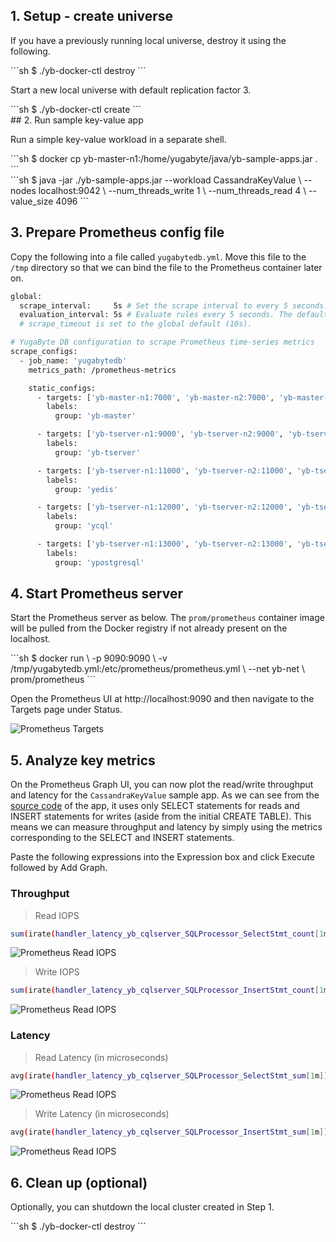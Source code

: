 ## 1. Setup - create universe

If you have a previously running local universe, destroy it using the following.
<div class='copy separator-dollar'>
```sh
$ ./yb-docker-ctl destroy
```
</div>

Start a new local universe with default replication factor 3.
<div class='copy separator-dollar'>
```sh
$ ./yb-docker-ctl create  
```
</div>
## 2. Run sample key-value app

Run a simple key-value workload in a separate shell.
<div class='copy separator-dollar'>
```sh
$ docker cp yb-master-n1:/home/yugabyte/java/yb-sample-apps.jar .
```
</div>
<div class='copy separator-dollar'>
```sh
$ java -jar ./yb-sample-apps.jar --workload CassandraKeyValue \
                                    --nodes localhost:9042 \
                                    --num_threads_write 1 \
                                    --num_threads_read 4 \
                                    --value_size 4096
```
</div>


## 3. Prepare Prometheus config file

Copy the following into a file called `yugabytedb.yml`. Move this file to the `/tmp` directory so that we can bind the file to the Prometheus container later on.

```{.sh .copy}
global:
  scrape_interval:     5s # Set the scrape interval to every 5 seconds. Default is every 1 minute.
  evaluation_interval: 5s # Evaluate rules every 5 seconds. The default is every 1 minute.
  # scrape_timeout is set to the global default (10s).

# YugaByte DB configuration to scrape Prometheus time-series metrics 
scrape_configs:
  - job_name: 'yugabytedb'
    metrics_path: /prometheus-metrics

    static_configs:
      - targets: ['yb-master-n1:7000', 'yb-master-n2:7000', 'yb-master-n3:7000']
        labels:
          group: 'yb-master'

      - targets: ['yb-tserver-n1:9000', 'yb-tserver-n2:9000', 'yb-tserver-n3:9000']
        labels:
          group: 'yb-tserver'

      - targets: ['yb-tserver-n1:11000', 'yb-tserver-n2:11000', 'yb-tserver-n3:11000']
        labels:
          group: 'yedis'

      - targets: ['yb-tserver-n1:12000', 'yb-tserver-n2:12000', 'yb-tserver-n3:12000']
        labels:
          group: 'ycql'

      - targets: ['yb-tserver-n1:13000', 'yb-tserver-n2:13000', 'yb-tserver-n3:13000']
        labels:
          group: 'ypostgresql'
```

## 4. Start Prometheus server

Start the Prometheus server as below. The `prom/prometheus` container image will be pulled from the Docker registry if not already present on the localhost.
<div class='copy separator-dollar'>
```sh
$ docker run \
	-p 9090:9090 \
	-v /tmp/yugabytedb.yml:/etc/prometheus/prometheus.yml \
	--net yb-net \
    prom/prometheus
```
</div>

Open the Prometheus UI at http://localhost:9090 and then navigate to the Targets page under Status.

![Prometheus Targets](/images/ce/prom-targets-docker.png)

## 5. Analyze key metrics

On the Prometheus Graph UI, you can now plot the read/write throughput and latency for the `CassandraKeyValue` sample app. As we can see from the [source code](https://github.com/YugaByte/yugabyte-db/blob/master/java/yb-loadtester/src/main/java/com/yugabyte/sample/apps/CassandraKeyValue.java) of the app, it uses only SELECT statements for reads and INSERT statements for writes (aside from the initial CREATE TABLE). This means we can measure throughput and latency by simply using the metrics corresponding to the SELECT and INSERT statements.


Paste the following expressions into the Expression box and click Execute followed by Add Graph.

### Throughput


> Read IOPS

```{.sh .copy}
sum(irate(handler_latency_yb_cqlserver_SQLProcessor_SelectStmt_count[1m]))
```
![Prometheus Read IOPS](/images/ce/prom-read-iops.png)

>  Write IOPS

```{.sh .copy}
sum(irate(handler_latency_yb_cqlserver_SQLProcessor_InsertStmt_count[1m]))
```
![Prometheus Read IOPS](/images/ce/prom-write-iops.png)

### Latency


>  Read Latency (in microseconds)

```{.sh .copy}
avg(irate(handler_latency_yb_cqlserver_SQLProcessor_SelectStmt_sum[1m])) / avg(irate(handler_latency_yb_cqlserver_SQLProcessor_SelectStmt_count[1m]))
```
![Prometheus Read IOPS](/images/ce/prom-read-latency.png)


> Write Latency (in microseconds)

```{.sh .copy}
avg(irate(handler_latency_yb_cqlserver_SQLProcessor_InsertStmt_sum[1m])) / avg(irate(handler_latency_yb_cqlserver_SQLProcessor_InsertStmt_count[1m]))
```
![Prometheus Read IOPS](/images/ce/prom-write-latency.png)

## 6. Clean up (optional)

Optionally, you can shutdown the local cluster created in Step 1.
<div class='copy separator-dollar'>
```sh
$ ./yb-docker-ctl destroy
```
</div>

